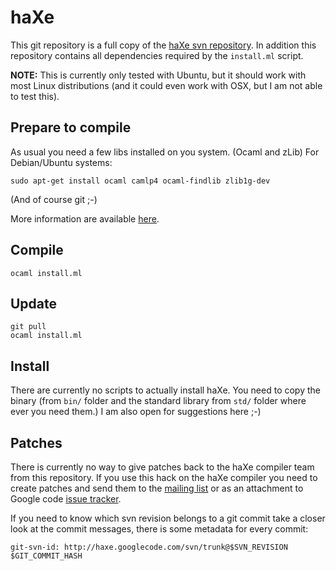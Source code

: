 # haXe

This git repository is a full copy of the [haXe svn repository](http://code.google.com/p/haxe/).
In addition this repository contains all dependencies required by the `install.ml` script.

**NOTE:** This is currently only tested with Ubuntu, but it should work with most Linux distributions
(and it could even work with OSX, but I am not able to test this).

## Prepare to compile

As usual you need a few libs installed on you system. (Ocaml and zLib) For Debian/Ubuntu systems:

```
sudo apt-get install ocaml camlp4 ocaml-findlib zlib1g-dev
```

(And of course git ;-)

More information are available [here](http://haxe.org/doc/build).

## Compile

```
ocaml install.ml
```

## Update

```
git pull
ocaml install.ml
```

## Install

There are currently no scripts to actually install haXe. You need to copy the binary (from `bin/` folder and 
the standard library from `std/` folder where ever you need them.)
I am also open for suggestions here ;-)

## Patches

There is currently no way to give patches back to the haXe compiler team from this repository. If you use this
hack on the haXe compiler you need to create patches and send them to the [mailing list](https://groups.google.com/forum/#!forum/haxelang)
or as an attachment to Google code [issue tracker](http://code.google.com/p/haxe/issues/list).

If you need to know which svn revision belongs to a git commit take a closer look at the commit messages, there is some
metadata for every commit:
```
git-svn-id: http://haxe.googlecode.com/svn/trunk@$SVN_REVISION $GIT_COMMIT_HASH
```
